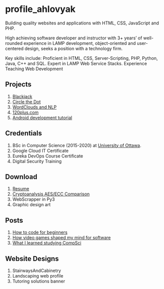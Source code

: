 # profile_ahlovyak

Building quality websites and applications with HTML, CSS, JavaScript and PHP.

High achieving software developer and instructor with 3+ years’ of well-rounded experience in LAMP development, object-oriented and user-centered design, seeks a position with a technology firm.

Key skills include: Proficient in HTML, CSS, Server-Scripting, PHP, Python, Java, C++ and SQL. Expert in LAMP Web Service Stacks. Experience Teaching Web Development

## Projects

1. [Blackjack](https://github.com/deesims/blackjack-in-python)
2. [Circle the Dot](https://github.com/deesims/circle_dot)
3. [WordClouds and NLP](https://github.com/deesims/deesims.github.io/blob/main/CSI4106-NLP_8134645.ipynb)
4. [120plus.com](https://120plus.com)
5. [Android development tutorial](https://twitch.com)

## Credentials

1. BSc in Computer Science (2015-2020) at [University of Ottawa](https://www.uottawa.ca/en).
2. Google Cloud IT Certificate
3. Eureka DevOps Course Certificate
4. Digital Security Training

## Download

1. [Resume](https://drive.google.com/file/d/1j5R2gzEpswfFiFpGDJkoMms_2eH8cD2n/view?usp=sharing)
2. [Cryptoanalysis AES/ECC Comparison](https://docs.google.com/spreadsheets/d/1ZxZiA-qPB99_jy3Nz_PxJ9RLa_8P3csFRSqXDmh1chM/edit?usp=sharing)
3. WebScrapper in Py3
4. Graphic design art

## Posts 

1. [How to code for beginners](https://deesims.github.io/blog/)
2. [How video games shaped my mind for software](https://deesims.github.io/blog/)
3. [What I learned studying CompSci](https://deesims.github.io/blog)

## Website Designs

1. StairwaysAndCabinetry
2. Landscaping web profile
3. Tutoring solutions banner
